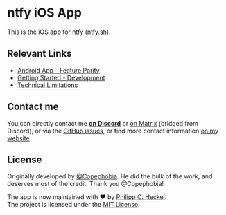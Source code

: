 #  ntfy iOS App
This is the iOS app for [ntfy](https://github.com/binwiederhier/ntfy) ([ntfy.sh](https://ntfy.sh)).

## Relevant Links

- [Android App - Feature Parity](docs/FEATURE_PARITY.md)
- [Getting Started - Development](docs/GETTING_STARTED.md)
- [Technical Limitations](docs/TECHNICAL_LIMITATIONS.md)

## Contact me
You can directly contact me **[on Discord](https://discord.gg/cT7ECsZj9w)** or [on Matrix](https://matrix.to/#/#ntfy:matrix.org) 
(bridged from Discord), or via the [GitHub issues](https://github.com/binwiederhier/ntfy/issues), or find more contact information
[on my website](https://heckel.io/about).

## License
Originally developed by [@Copephobia](https://github.com/Copephobia). He did the bulk of the work, and deserves most
of the credit. Thank you @Copephobia!

The app is now maintained with ❤️ by [Philipp C. Heckel](https://heckel.io).   
The project is licensed under the [MIT License](LICENSE).

